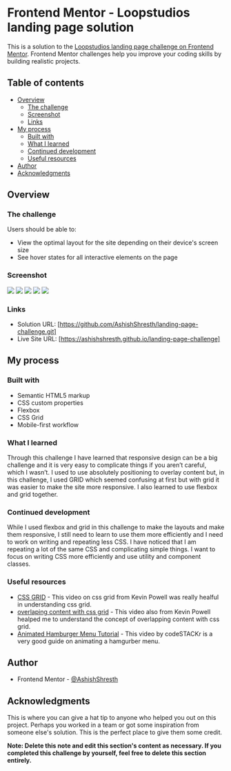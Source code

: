 # Frontend Mentor - Loopstudios landing page solution

This is a solution to the [Loopstudios landing page challenge on Frontend Mentor](https://www.frontendmentor.io/challenges/loopstudios-landing-page-N88J5Onjw). Frontend Mentor challenges help you improve your coding skills by building realistic projects.

## Table of contents

- [Overview](#overview)
  - [The challenge](#the-challenge)
  - [Screenshot](#screenshot)
  - [Links](#links)
- [My process](#my-process)
  - [Built with](#built-with)
  - [What I learned](#what-i-learned)
  - [Continued development](#continued-development)
  - [Useful resources](#useful-resources)
- [Author](#author)
- [Acknowledgments](#acknowledgments)

## Overview

### The challenge

Users should be able to:

- View the optimal layout for the site depending on their device's screen size
- See hover states for all interactive elements on the page

### Screenshot

![](./screenshots/desktop.png)
![](./screenshots/mobile.png)
![](./screenshots/medium%20size.png)
![](./screenshots/creations%20active%20state.png)
![](./screenshots/nav%20active%20state.png)

### Links

- Solution URL: [https://github.com/AshishShresth/landing-page-challenge.git]
- Live Site URL: [https://ashishshresth.github.io/landing-page-challenge]

## My process

### Built with

- Semantic HTML5 markup
- CSS custom properties
- Flexbox
- CSS Grid
- Mobile-first workflow

### What I learned

Through this challenge I have learned that responsive design can be a big challenge and it is very easy to complicate things if you aren’t careful, which I wasn’t. I used to use absolutely positioning to overlay content but, in this challenge, I used GRID which seemed confusing at first but with grid it was easier to make the site more responsive. I also learned to use flexbox and grid together.

### Continued development

While I used flexbox and grid in this challenge to make the layouts and make them responsive, I still need to learn to use them more efficiently and I need to work on writing and repeating less CSS. I have noticed that I am repeating a lot of the same CSS and complicating simple things. I want to focus on writing CSS more efficiently and use utility and component classes.

### Useful resources

- [CSS GRID](https://www.youtube.com/watch?v=rg7Fvvl3taU) - This video on css grid from Kevin Powell was really healful in understanding css grid.
- [overlaping content with css grid](https://www.youtube.com/watch?v=HFG3BKOqOlE) - This video also from Kevin Powell healped me to understand the concept of overlapping content with css grid.
- [Animated Hamburger Menu Tutorial](https://www.youtube.com/watch?v=dIyVTjJAkLw) - This video by codeSTACKr is a very good guide on animating a hamgurber menu.

## Author

- Frontend Mentor - [@AshishShresth](https://www.frontendmentor.io/profile/AshishShresth)

## Acknowledgments

This is where you can give a hat tip to anyone who helped you out on this project. Perhaps you worked in a team or got some inspiration from someone else's solution. This is the perfect place to give them some credit.

**Note: Delete this note and edit this section's content as necessary. If you completed this challenge by yourself, feel free to delete this section entirely.**
